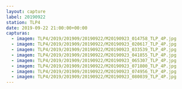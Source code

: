 ```yaml
---
layout: capture
label: 20190922
station: TLP4
date: 2019-09-22 21:00:00+00:00
capturas:
  - imagem: TLP4/2019/201909/20190922/M20190923_014758_TLP_4P.jpg
  - imagem: TLP4/2019/201909/20190922/M20190923_020617_TLP_4P.jpg
  - imagem: TLP4/2019/201909/20190922/M20190923_033539_TLP_4P.jpg
  - imagem: TLP4/2019/201909/20190922/M20190923_041855_TLP_4P.jpg
  - imagem: TLP4/2019/201909/20190922/M20190923_065307_TLP_4P.jpg
  - imagem: TLP4/2019/201909/20190922/M20190923_071800_TLP_4P.jpg
  - imagem: TLP4/2019/201909/20190922/M20190923_074956_TLP_4P.jpg
  - imagem: TLP4/2019/201909/20190922/M20190923_080039_TLP_4P.jpg
---
```

